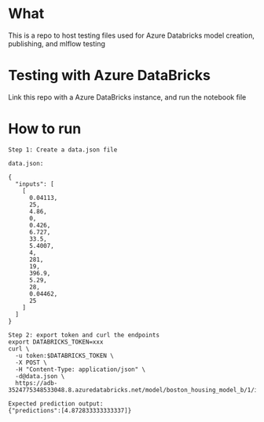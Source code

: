 # What
This is a repo to host testing files used for Azure Databricks model creation, publishing, and mlflow testing 

# Testing with Azure DataBricks
Link this repo with a Azure DataBricks instance, and run the notebook file

# How to run

```
Step 1: Create a data.json file

data.json:

{
  "inputs": [
    [
      0.04113,
      25,
      4.86,
      0,
      0.426,
      6.727,
      33.5,
      5.4007,
      4,
      281,
      19,
      396.9,
      5.29,
      28,
      0.04462,
      25
    ]
  ]
}

Step 2: export token and curl the endpoints
export DATABRICKS_TOKEN=xxx
curl \
  -u token:$DATABRICKS_TOKEN \
  -X POST \
  -H "Content-Type: application/json" \
  -d@data.json \
  https://adb-3524775348533048.8.azuredatabricks.net/model/boston_housing_model_b/1/invocations

Expected prediction output:
{"predictions":[4.872833333333337]}
```
